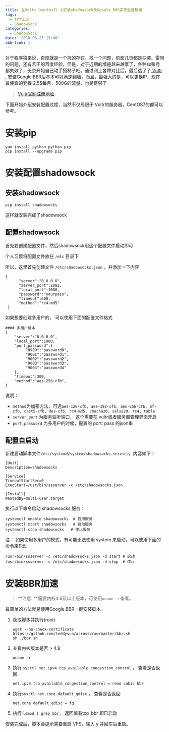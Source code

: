 ```yaml
---
title: 在Vultr（centos7）上安装shadowsock及Google BBR实现全速翻墙
tags:
  - 科学上网
  - ShadowSock
categories:
  - ShadowSock
date: '2018-06-23 13:40'
abbrlink: 1
---
```


对于程序猿来说，百度就是一个坑的存在，找一个问题，前面几页都是抄袭、雷同的问题，还有若干的百度经验，但是，对于近期的墙是越来越厚了，各种ss账号都失效了，无奈开始自己动手搭梯子吧。通过网上各种对比后，最后选了了[ Vultr](https://www.vultr.com/?ref=7290537) , 安装Google BBR后基本可以满速翻墙，而且，最强大的是，可以更换IP，现在最便宜的套餐 2.5$每月，500G的流量，也是足够了

> [Vultr官网注册地址](https://www.vultr.com/?ref=7540935)

<!--more-->

下面开始介绍安装配置过程，当然不仅局限于 Vultr的服务器，CentOS7的都可以参考。

# 安装pip

~~~
yum install python python-pip
pip install --upgrade pip
~~~

# 安装配置shadowsock

## 安装shadowsock

~~~shell
pip install shadowsocks
~~~
这样就安装完成了shadowsock

## 配置shadowsock

首先要创建配置文件，然后shadowsock用这个配置文件启动即可

个人习惯将配置文件放在 `/etc` 目录下

所以，这里首先创建文件 `/etc/shadowsocks.json` ，并添加一下内容

~~~
{
      "server":"0.0.0.0",
      "server_port":2082,
      "local_port":1080,
      "password":"yourpass",
      "timeout":600,
      "method":"rc4-md5"
 }
~~~

如果想要创建多用户的， 可以使用下面的配置文件格式

~~~
#### 多用户版本
{
    "server":"0.0.0.0",
    "local_port":1080,
    "port_password":{
         "8989":"password0",
         "9001":"password1",
         "9002":"password2",
         "9003":"password3",
         "9004":"password4"
    },
    "timeout":300,
    "method":"aes-256-cfb",
}
~~~

说明：

* `method`为加密方法，可选`aes-128-cfb, aes-192-cfb, aes-256-cfb, bf-cfb, cast5-cfb, des-cfb, rc4-md5, chacha20, salsa20, rc4, table`
* `server_port`  为服务监听端口， 这个需要在 vultr或者服务器管理界面开启
* `port_password` 为多用户的时候，配置的 port: pass 的json串

## 配置自启动

新建启动脚本文件`/etc/systemd/system/shadowsocks.service`，内容如下：

~~~
[Unit]
Description=Shadowsocks

[Service]
TimeoutStartSec=0
ExecStart=/usr/bin/ssserver -c /etc/shadowsocks.json

[Install]
WantedBy=multi-user.target
~~~

执行以下命令启动 shadowsocks 服务：

~~~
systemctl enable shadowsocks  # 启用服务
systemctl start shadowsocks   # 启动服务
systemctl stop shadowsocks   # 停止服务
~~~

注： 如果使用多用户的模式，有可能无法使用 system 来启动，可以使用下面的命令来启动

~~~
/usr/bin/ssserver -c /etc/shadowsocks.json -d start # 启动
/usr/bin/ssserver -c /etc/shadowsocks.json -d stop  # 停止
~~~

# 安装BBR加速

> **注意: **需要内核4.9及以上版本，可使用`uname -r`查看。

最简单的方法就是使用Google BBR一键安装脚本。

1. 获取脚本并执行(root)

   ~~~
   wget --no-check-certificate https://github.com/teddysun/across/raw/master/bbr.sh
   sh ./bbr.sh
   ~~~

2. 查看内核版本是否 > 4.9 

   ~~~
   uname -r
   ~~~

3. 执行 `sysctl net.ipv4.tcp_available_congestion_control` ， 查看是否返回

   ~~~
   net.ipv4.tcp_available_congestion_control = reno cubic bbr
   ~~~

4. 执行`sysctl net.core.default_qdisc` ， 查看是否返回

   ~~~
   net.core.default_qdisc = fq
   ~~~

5. 执行 `lsmod | grep bbr`， 返回值有tcp_bbr 即已启动


安装完成后，脚本会提示需要重启 VPS，输入 y 并回车后重启。